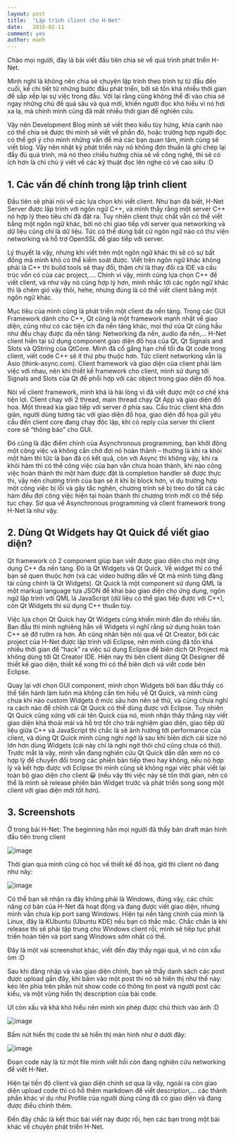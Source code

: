 ```yaml
---
layout: post
title:  "Lập trình client cho H-Net"
date:   2016-02-11
comment: yes
author: manh
--- 
```

Chào mọi người, đây là bài viết đầu tiên chia sẻ về quá trình phát triển H-Net.

Mình nghĩ là không nên chia sẻ chuyện lập trình theo trình tự từ đầu đến cuối, kể chi tiết từ những bước đầu phát triển, bởi sẽ tốn khá nhiều thời gian để sắp xếp lại sự việc trong đầu. Với lại rằng cũng không thể đi vào chia sẻ ngay những chủ đề quá sâu và quá mới, khiến người đọc khó hiểu vì nó hơi xa lạ, mà chính mình cũng đã mất nhiều thời gian để nghiên cứu.

Vậy nên Development Blog mình sẽ viết theo kiểu tùy hứng, khía cạnh nào có thể chia sẻ được thì mình sẽ viết về phần đó, hoặc trường hợp người đọc có thể gợi ý cho mình những vấn đề mà các bạn quan tâm, mình cũng sẽ viết blog. Vậy nên nhật ký phát triển này nó không đơn thuần là ghi chép lại đầy đủ quá trình, mà nó theo chiều hướng chia sẻ về công nghệ, thì sẽ có ích hơn là chỉ chú ý viết về các kỹ thuật đọc lên nghe có vẻ cao siêu :D

## 1. Các vấn đề chính trong lập trình client

Đầu tiên sẽ phải nói về các lựa chọn khi viết client. Như bạn đã biết, H-Net Server được lập trình với ngôn ngữ C++, và mình thấy rằng một server C++ nó hợp lý theo tiêu chí đã đặt ra. Tuy nhiên client thực chất vẫn có thể viết bằng một ngôn ngữ khác, bởi nó chỉ giao tiếp với server qua networking và dữ liệu cũng chỉ là dữ liệu. Tức có thể dùng bất cứ ngôn ngữ nào có thư viện networking và hỗ trợ OpenSSL để giao tiếp với server.
 
Lý thuyết là vậy, nhưng khi viết trên một ngôn ngữ khác thì sẽ có sự bất đồng mà mình khó có thể kiểm soát được. Viết trên ngôn ngữ khác không phải là C++ thì build tools sẽ thay đổi, thậm chí là thay đổi cả IDE và cấu trúc vốn có của các project,…. Chính vì vậy, mình cũng lựa chọn C++ để viết client, và như vậy nó cũng hợp lý hơn, mình nhắc tới các ngôn ngữ khác thì là chém gió vậy thôi, hehe, nhưng đúng là có thể viết client bằng một ngôn ngữ khác. 

Mục tiêu của mình cũng là phát triển một client đa nền tảng. Trong các GUI Framework dành cho C++, Qt cũng là một framework mạnh nhất về giao diện, cũng như có các tiện ích đa nền tảng khác, mọi thứ của Qt cũng hầu như đều chạy được đa nền tảng: Networking đa nền, audio đa nền,… H-Net client hiện tại sử dụng component giao diện đồ họa của Qt, Qt Signals and Slots và QString của QtCore. Mình đã cố gắng hạn chế tối đa Qt code trong client, viết code C++ sẽ ít thứ phụ thuộc hơn. Tức client networking vẫn là Asio (think-async.com). Client framework và giao diện của client phải làm việc với nhau, nên khi thiết kế framework cho client, mình sử dụng tới Signals and Slots của Qt để phổi hợp với các object trong giao diện đồ họa.

Nói về client framework, mình khá là hài lòng vì đã viết được một cơ chế khá tiện lợi. Client chạy với 2 thread, main thread chạy Qt App và giao diện đồ họa. Một thread kia giao tiếp với server ở phía sau. Cấu trúc client khá đơn giản, người dùng tương tác với giao diện đồ họa, giao diện đồ họa gửi yêu cầu đến client core đang chạy độc lập, khi có reply của server thì client core sẽ “thông báo” cho GUI.

Đó cũng là đặc điểm chính của Asynchronous programming, bạn khởi động một công việc và không cần chờ đợi nó hoàn thành – thường là khi ra khỏi một hàm thì tức là bạn đã có kết quả, còn với Async thì không vậy, khi ra khỏi hàm thì có thể công việc của bạn vẫn chưa hoàn thành, khi nào công việc hoàn thành thì một hàm được đặt là completion handler sẽ được thực thi, vậy nên chương trình của bạn sẽ ít khi bị block hơn, ví dụ trường hợp một công việc bị lỗi và gây tắc nghẽn, chương trình sẽ bị treo do tất cả các hàm đều đợi công việc hiện tại hoàn thành thì chương trình mới có thể tiếp tục chạy. Sơ qua về Asynchronous programming và client framework trong H-Net là như vậy.

## 2. Dùng Qt Widgets hay Qt Quick để viết giao diện?

Qt framework có 2 component giúp bạn viết được giao diện cho một ứng dụng C++ đa nền tảng. Đó là Qt Widgets và Qt Quick. Về widget thì có thể bạn sẽ quen thuộc hơn (và các video hướng dẫn về Qt mà mình từng đăng tải cũng chính là Qt Widgets). Qt Quick là một component sử dụng QML là một markup language tựa JSON để khai báo giao diện cho ứng dụng, ngôn ngữ lập trình với QML là JavaScript (dữ liệu có thể giao tiếp được với C++), còn Qt Widgets thì sử dụng C++ thuần túy.

Việc lựa chọn Qt Quick hay Qt Widgets cũng khiến mình đắn đo nhiều lần. Ban đầu thì mình nghiêng hẳn về Widgets vì nghĩ rằng sử dụng hoàn toàn C++ sẽ đỡ rườm rà hơn. Àh cũng nhân tiện nói qua về Qt Creator, bởi các project của H-Net được lập trình với Eclipse, nên mình cũng đã tốn khá nhiều thời gian để “hack” ra việc sử dụng Eclipse để biên dịch Qt Project mà không dùng tới Qt Creator IDE. Hiện nay thì bên client dùng Qt Designer để thiết kế giao diện, thiết kế xong thì có thể biên dịch và viết code bên Eclipse.

Quay lại với chọn GUI component, mình chọn Widgets bởi ban đầu thấy có thể tiến hành làm luôn mà không cần tìm hiểu về Qt Quick, và mình cũng chưa khi nào custom Widgets ở mức sâu hơn nên sẽ thử, và cũng chưa nghĩ ra cách nào để chỉnh cái Qt Quick có thể dùng được với Eclipse. Tuy nhiên Qt Quick cũng xứng với cái tên Quick của nó, mình nhận thấy thằng này viết giao diện khá thoải mái và hỗ trợ tốt cho trải nghiệm giao diện, giao tiếp dữ liệu giữa C++ và JavaScript thì chắc là sẽ ảnh hưởng tới performance của client, và dùng Qt Quick mình cũng nghi ngờ là sau khi biên dịch cái size nó lớn hơn dùng Widgets (cái này chỉ là nghi ngờ thôi chứ cũng chưa có thử). Trước mắt là vậy, mình vẫn đang nghiên cứu Qt Quick dần dần xem nó có hợp lý để chuyển đổi trong các phiên bản tiếp theo hay không, nếu nó hợp lý và kết hợp được với Eclipse thì mình cũng sẽ không ngại việc phải viết lại toàn bộ giao diện cho client 😀 (nếu vậy thì việc này sẽ tốn thời gian, nên có thể là mình sẽ release phiên bản Widget trước và phát triển song song một client với giao diện mới tốt hơn).

## 3. Screenshots

Ở trong bài H-Net: The beginning hẳn mọi người đã thấy bản draft màn hình đầu tiên trong client

![image](/images/hnet_client_draft.png)

Thời gian qua mình cũng có học về thiết kế đồ họa, giờ thì client nó đang như này:

![image](/images/hnet_client_new.png)

Có thể bạn sẽ nhận ra đây không phải là Windows, đúng vậy, các chức năng cơ bản của H-Net đã hoạt động và đang được viết giao diện, nhưng mình vẫn chưa kịp port sang Windows. Hiện tại nền tảng chính của mình là Linux, đây là KUbuntu (Ubuntu KDE) nếu bạn có thắc mắc. Chắc chắn là khi release thì sẽ phải tập trung cho Windows client rồi, mình sẽ tiếp tục phát triển hoàn tiện và port sang Windows sớm nhất có thể.

Đây là một vài screenshot khác, viết đến đây thấy ngại quá, vì nó còn xấu òm :D

Sau khi đăng nhập và vào giao diện chính, bạn sẽ thấy danh sách các post được upload gần đây, khi bấm vào một post thì nó sẽ hiển thị như thế này: kéo lên phía trên phần nút show code có thông tin post và người post các kiểu, và một vùng hiển thị description của bài code.

UI còn xấu và khá khó hiểu nên mình xin phép được chú thích vào ảnh :D

![image](/images/code_view.png)

Bấm nút hiển thị code thì sẽ hiển thị màn hình như ở dưới đây:

![image](/images/code_show.png)

Đoạn code này là từ một file mình viết hồi còn đang nghiên cứu networking để viết H-Net.

Hiện tại tiến độ client và giao diện chính sơ qua là vậy, ngoài ra còn giao diện upload code thì có hỗ thêm markdown để viết description,… các thành phần khác ví dụ như Profile của người dùng cũng đã có giao diện và đang được điều chỉnh thêm.

Đến đây chắc là kết thúc bài viết này được rồi, hẹn các bạn trong một bài khác về chuyện phát triển H-Net.